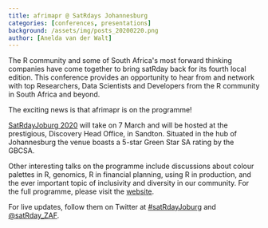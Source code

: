```yaml
---
title: afrimapr @ SatRdays Johannesburg
categories: [conferences, presentations]
background: /assets/img/posts_20200220.png
author: [Anelda van der Walt]
---
```


The R community and some of South Africa's most forward thinking companies have come together to bring satRday 
back for its fourth local edition. This conference provides an opportunity to hear from and network with top 
Researchers, Data Scientists and Developers from the R community in South Africa and beyond. 

The exciting news is that afrimapr is on the programme!

[SatRdayJoburg 2020][satrday-jhb] will take on 7 March and will be hosted at the prestigious, 
Discovery Head Office, in Sandton. Situated in the hub of Johannesburg the venue boasts a 5-star Green Star SA rating by the GBCSA.  

Other interesting talks on the programme include discussions about colour palettes in R, genomics, 
R in financial planning, using R in production, and the ever important topic of inclusivity and diversity in our community. 
For the full programme, please visit the [website][website-programme].

For live updates, follow them on Twitter at [#satRdayJoburg][satRdayJoburg] and [@satRday_ZAF][satRday_ZAF].

[satrday-jhb]: https://joburg2020.satrdays.org/
[website-programme]: https://joburg2020.satrdays.org/#programme
[satRdayJoburg]: https://twitter.com/hashtag/satRdayJoburg?src=hashtag_click
[satRday_ZAF]: https://twitter.com/satRday_ZAF
